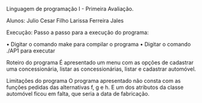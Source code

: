 Linguagem de programação I - Primeira Avaliação.

Alunos:
Julio Cesar Filho
Larissa Ferreira Jales

Execução:
Passo a passo para a execução do programa: 

• Digitar o comando make para compilar o programa 
• Digitar o comando ./AP1 para executar

Roteiro do programa 
É apresentado um menu com as opções de cadastrar uma concessionária, listar as concessionárias, listar e cadastrar automóvel.


Limitações do programa
O programa apresentado não consta com as funções pedidas das alternativas f, g e h.
E um dos atributos da classe automóvel ficou em falta, que seria a data de fabricação.
